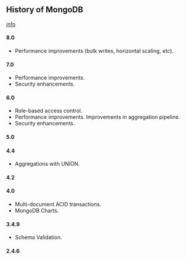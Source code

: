 History of MongoDB
-

[info](https://www.mongodb.com/evolved)

#### 8.0

* Performance improvements (bulk writes, horizontal scaling, etc).

#### 7.0

* Performance improvements.
* Security enhancements.

#### 6.0

* Role-based access control.
* Performance improvements. Improvements in aggregation pipeline.
* Security enhancements.

#### 5.0

#### 4.4

* Aggregations with UNION.

#### 4.2

#### 4.0

* Multi-document ACID transactions.
* MongoDB Charts.

#### 3.4.9

* Schema Validation.

#### 2.4.6
